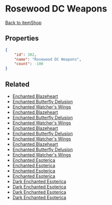 # Rosewood DC Weapons

<no description available>

[Back to itemShop](../item-shops.md)

## Properties

```json
{
    "id": 302,
    "name": "Rosewood DC Weapons",
    "count": -100
}
```

## Related

- [Enchanted Blazeheart](../items/8507-enchanted-blazeheart.md)
- [Enchanted Butterfly Delusion](../items/8509-enchanted-butterfly-delusion.md)
- [Enchanted Watcher's Wings](../items/8511-enchanted-watcher-s-wings.md)
- [Enchanted Blazeheart](../items/8517-enchanted-blazeheart.md)
- [Enchanted Butterfly Delusion](../items/8519-enchanted-butterfly-delusion.md)
- [Enchanted Watcher's Wings](../items/8521-enchanted-watcher-s-wings.md)
- [Enchanted Blazeheart](../items/8523-enchanted-blazeheart.md)
- [Enchanted Butterfly Delusion](../items/8525-enchanted-butterfly-delusion.md)
- [Enchanted Watcher's Wings](../items/8527-enchanted-watcher-s-wings.md)
- [Enchanted Blazeheart](../items/8529-enchanted-blazeheart.md)
- [Enchanted Butterfly Delusion](../items/8531-enchanted-butterfly-delusion.md)
- [Enchanted Watcher's Wings](../items/8533-enchanted-watcher-s-wings.md)
- [Enchanted Esoterica](../items/8884-enchanted-esoterica.md)
- [Enchanted Esoterica](../items/8885-enchanted-esoterica.md)
- [Enchanted Esoterica](../items/8886-enchanted-esoterica.md)
- [Enchanted Esoterica](../items/8887-enchanted-esoterica.md)
- [Dark Enchanted Esoterica](../items/9342-dark-enchanted-esoterica.md)
- [Dark Enchanted Esoterica](../items/9343-dark-enchanted-esoterica.md)
- [Dark Enchanted Esoterica](../items/9344-dark-enchanted-esoterica.md)
- [Dark Enchanted Esoterica](../items/9345-dark-enchanted-esoterica.md)

